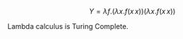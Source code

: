 $$
Y = \lambda f.\left(\lambda x. f(x\, x) \right)\left(\lambda x. f(x\, x) \right)
$$


Lambda calculus is Turing Complete.